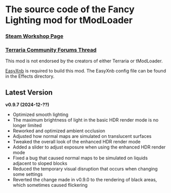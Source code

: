 ﻿# The source code of the Fancy Lighting mod for tModLoader

### [Steam Workshop Page](https://steamcommunity.com/sharedfiles/filedetails/?id=2822950837)
### [Terraria Community Forums Thread](https://forums.terraria.org/index.php?threads/fancy-lighting-mod.113067/)

This mod is not endorsed by the creators of either Terraria or tModLoader.

[EasyXnb](https://github.com/SuperAndyHero/EasyXnb) is required to build this mod. The EasyXnb config file can be found in the Effects directory.

## Latest Version

**v0.9.7 (2024-12-??)**
- Optimized smooth lighting
- The maximum brightness of light in the basic HDR render mode is no longer limited
- Reworked and optimized ambient occlusion
- Adjusted how normal maps are simulated on translucent surfaces
- Tweaked the overall look of the enhanced HDR render mode
- Added a slider to adjust exposure when using the enhanced HDR render mode
- Fixed a bug that caused normal maps to be simulated on liquids adjacent to sloped blocks
- Reduced the temporary visual disruption that occurs when changing some settings
- Reverted the change made in v0.9.0 to the rendering of black areas, which sometimes caused flickering

